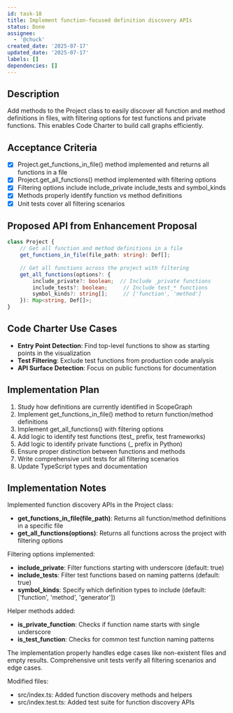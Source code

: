 ```yaml
---
id: task-18
title: Implement function-focused definition discovery APIs
status: Done
assignee:
  - '@chuck'
created_date: '2025-07-17'
updated_date: '2025-07-17'
labels: []
dependencies: []
---
```


## Description

Add methods to the Project class to easily discover all function and method definitions in files, with filtering options for test functions and private functions. This enables Code Charter to build call graphs efficiently.

## Acceptance Criteria

- [x] Project.get_functions_in_file() method implemented and returns all functions in a file
- [x] Project.get_all_functions() method implemented with filtering options
- [x] Filtering options include include_private include_tests and symbol_kinds
- [x] Methods properly identify function vs method definitions
- [x] Unit tests cover all filtering scenarios

## Proposed API from Enhancement Proposal

```typescript
class Project {
    // Get all function and method definitions in a file
    get_functions_in_file(file_path: string): Def[];
    
    // Get all functions across the project with filtering
    get_all_functions(options?: {
        include_private?: boolean;  // Include _private functions
        include_tests?: boolean;     // Include test_* functions
        symbol_kinds?: string[];     // ['function', 'method']
    }): Map<string, Def[]>;
}
```

## Code Charter Use Cases

- **Entry Point Detection**: Find top-level functions to show as starting points in the visualization
- **Test Filtering**: Exclude test functions from production code analysis
- **API Surface Detection**: Focus on public functions for documentation

## Implementation Plan

1. Study how definitions are currently identified in ScopeGraph
2. Implement get_functions_in_file() method to return function/method definitions
3. Implement get_all_functions() with filtering options
4. Add logic to identify test functions (test_ prefix, test frameworks)
5. Add logic to identify private functions (_ prefix in Python)
6. Ensure proper distinction between functions and methods
7. Write comprehensive unit tests for all filtering scenarios
8. Update TypeScript types and documentation

## Implementation Notes

Implemented function discovery APIs in the Project class:

- **get_functions_in_file(file_path)**: Returns all function/method definitions in a specific file
- **get_all_functions(options)**: Returns all functions across the project with filtering options

Filtering options implemented:
- **include_private**: Filter functions starting with underscore (default: true)
- **include_tests**: Filter test functions based on naming patterns (default: true)  
- **symbol_kinds**: Specify which definition types to include (default: ['function', 'method', 'generator'])

Helper methods added:
- **is_private_function**: Checks if function name starts with single underscore
- **is_test_function**: Checks for common test function naming patterns

The implementation properly handles edge cases like non-existent files and empty results. Comprehensive unit tests verify all filtering scenarios and edge cases.

Modified files:
- src/index.ts: Added function discovery methods and helpers
- src/index.test.ts: Added test suite for function discovery APIs